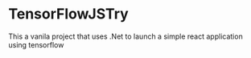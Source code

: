 # TensorFlowJSTry

This a vanila project that uses .Net to launch a simple react application using tensorflow
